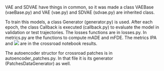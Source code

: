 VAE and SDVAE have things in common, so it was made a class VAEBase (vaeBase.py) and VAE (vae.py) and SDVAE (sdvae.py) are inherited class. 

To train this models, a class Generator (generator.py) is used. After each epoch, the class Callback is executed (callback.py) to evaluate the model in validation or test trajectories. The losses functions are in losses.py. In metrics.py are the functions to compute mADE and mFDE. The metrics IPA and <img src="https://render.githubusercontent.com/render/math?math=\sigma_{l'}"> are in the crossroad notebook results.

The autoencoder structor for crossroad patches is in autoencoder_patches.py. In that file it is its generator (PatchesDataGenerator) as well.
